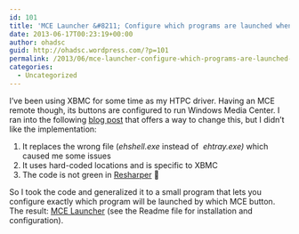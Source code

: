 ```yaml
---
id: 101
title: 'MCE Launcher &#8211; Configure which programs are launched when MCE buttons are pressed'
date: 2013-06-17T00:23:19+00:00
author: ohadsc
guid: http://ohadsc.wordpress.com/?p=101
permalink: /2013/06/mce-launcher-configure-which-programs-are-launched-when-mce-buttons-are-pressed/
categories:
  - Uncategorized
---
```

I&#8217;ve been using XBMC for some time as my HTPC driver. Having an MCE remote though, its buttons are configured to run Windows Media Center. I ran into the following [blog post](http://inchoatethoughts.com/launching-xbmc-with-a-windows-media-center-remote) that offers a way to change this, but I didn&#8217;t like the implementation:

  1. It replaces the wrong file (_ehshell.exe_ instead of  _ehtray.exe)_ which caused me some issues
  2. It uses hard-coded locations and is specific to XBMC
  3. The code is not green in [Resharper](http://www.jetbrains.com/resharper/) 🙂

So I took the code and generalized it to a small program that lets you configure exactly which program will be launched by which MCE button. The result: [MCE Launcher](http://sourceforge.net/projects/mcelauncher/) (see the Readme file for installation and configuration).

&nbsp;

&nbsp;